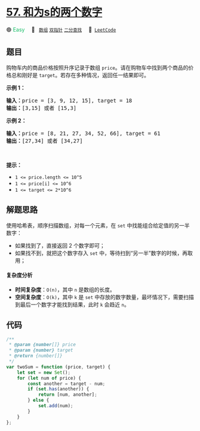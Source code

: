 # [57. 和为s的两个数字](https://leetcode.cn/problems/he-wei-sde-liang-ge-shu-zi-lcof)

🟢 <font color=#15bd66>Easy</font>&emsp; 🔖&ensp; [`数组`](/tag/array.md) [`双指针`](/tag/two-pointers.md) [`二分查找`](/tag/binary-search.md)&emsp; 🔗&ensp;[`LeetCode`](https://leetcode.cn/problems/he-wei-sde-liang-ge-shu-zi-lcof)

## 题目

<p>购物车内的商品价格按照升序记录于数组 <code>price</code>。请在购物车中找到两个商品的价格总和刚好是 <code>target</code>。若存在多种情况，返回任一结果即可。</p>

<p><strong>示例 1：</strong></p>

<pre>
<strong>输入：</strong>price = [3, 9, 12, 15], target = 18
<strong>输出：</strong>[3,15] 或者 [15,3]
</pre>

<p><strong>示例 2：</strong></p>

<pre>
<strong>输入：</strong>price = [8, 21, 27, 34, 52, 66], target = 61
<strong>输出：</strong>[27,34] 或者 [34,27]
</pre>

<p>&nbsp;</p>

<p><strong>提示：</strong></p>

<ul>
	<li><code>1 &lt;= price.length &lt;= 10^5</code></li>
	<li><code>1 &lt;= price[i] &lt;= 10^6</code></li>
	<li><code>1 &lt;= target &lt;= 2*10^6</code></li>
</ul>


## 解题思路

使用哈希表，顺序扫描数组，对每一个元素，在 `set` 中找能组合给定值的另一半数字：

- 如果找到了，直接返回 2 个数字即可；
- 如果找不到，就把这个数字存入 `set` 中，等待扫到“另一半”数字的时候，再取用；

#### 复杂度分析

- **时间复杂度**：`O(n)`，其中 `n` 是数组的长度。
- **空间复杂度**：`O(k)`，其中 `k` 是 `set` 中存放的数字数量，最坏情况下，需要扫描到最后一个数字才能找到结果，此时 `k` 会趋近 `n`。

## 代码

```javascript
/**
 * @param {number[]} price
 * @param {number} target
 * @return {number[]}
 */
var twoSum = function (price, target) {
	let set = new Set();
	for (let num of price) {
		const another = target - num;
		if (set.has(another)) {
			return [num, another];
		} else {
			set.add(num);
		}
	}
};
```
